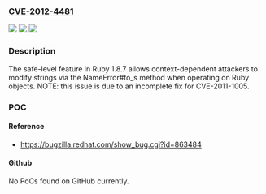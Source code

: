 ### [CVE-2012-4481](https://cve.mitre.org/cgi-bin/cvename.cgi?name=CVE-2012-4481)
![](https://img.shields.io/static/v1?label=Product&message=n%2Fa&color=blue)
![](https://img.shields.io/static/v1?label=Version&message=n%2Fa&color=blue)
![](https://img.shields.io/static/v1?label=Vulnerability&message=n%2Fa&color=brighgreen)

### Description

The safe-level feature in Ruby 1.8.7 allows context-dependent attackers to modify strings via the NameError#to_s method when operating on Ruby objects.  NOTE: this issue is due to an incomplete fix for CVE-2011-1005.

### POC

#### Reference
- https://bugzilla.redhat.com/show_bug.cgi?id=863484

#### Github
No PoCs found on GitHub currently.

